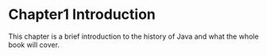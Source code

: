 # Chapter1 Introduction

This chapter is a brief introduction to the history of Java and what the whole book will cover.